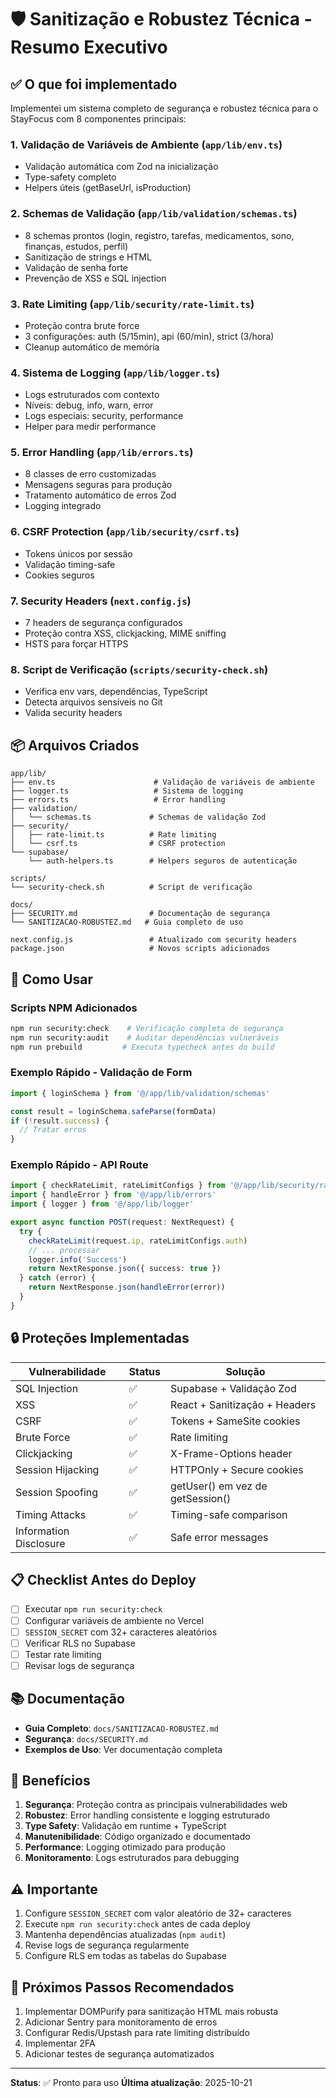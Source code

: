 # 🛡️ Sanitização e Robustez Técnica - Resumo Executivo

## ✅ O que foi implementado

Implementei um sistema completo de segurança e robustez técnica para o StayFocus com 8 componentes principais:

### 1. **Validação de Variáveis de Ambiente** (`app/lib/env.ts`)
- Validação automática com Zod na inicialização
- Type-safety completo
- Helpers úteis (getBaseUrl, isProduction)

### 2. **Schemas de Validação** (`app/lib/validation/schemas.ts`)
- 8 schemas prontos (login, registro, tarefas, medicamentos, sono, finanças, estudos, perfil)
- Sanitização de strings e HTML
- Validação de senha forte
- Prevenção de XSS e SQL injection

### 3. **Rate Limiting** (`app/lib/security/rate-limit.ts`)
- Proteção contra brute force
- 3 configurações: auth (5/15min), api (60/min), strict (3/hora)
- Cleanup automático de memória

### 4. **Sistema de Logging** (`app/lib/logger.ts`)
- Logs estruturados com contexto
- Níveis: debug, info, warn, error
- Logs especiais: security, performance
- Helper para medir performance

### 5. **Error Handling** (`app/lib/errors.ts`)
- 8 classes de erro customizadas
- Mensagens seguras para produção
- Tratamento automático de erros Zod
- Logging integrado

### 6. **CSRF Protection** (`app/lib/security/csrf.ts`)
- Tokens únicos por sessão
- Validação timing-safe
- Cookies seguros

### 7. **Security Headers** (`next.config.js`)
- 7 headers de segurança configurados
- Proteção contra XSS, clickjacking, MIME sniffing
- HSTS para forçar HTTPS

### 8. **Script de Verificação** (`scripts/security-check.sh`)
- Verifica env vars, dependências, TypeScript
- Detecta arquivos sensíveis no Git
- Valida security headers

## 📦 Arquivos Criados

```
app/lib/
├── env.ts                      # Validação de variáveis de ambiente
├── logger.ts                   # Sistema de logging
├── errors.ts                   # Error handling
├── validation/
│   └── schemas.ts             # Schemas de validação Zod
├── security/
│   ├── rate-limit.ts          # Rate limiting
│   └── csrf.ts                # CSRF protection
└── supabase/
    └── auth-helpers.ts        # Helpers seguros de autenticação

scripts/
└── security-check.sh          # Script de verificação

docs/
├── SECURITY.md                # Documentação de segurança
└── SANITIZACAO-ROBUSTEZ.md   # Guia completo de uso

next.config.js                 # Atualizado com security headers
package.json                   # Novos scripts adicionados
```

## 🚀 Como Usar

### Scripts NPM Adicionados

```bash
npm run security:check    # Verificação completa de segurança
npm run security:audit    # Auditar dependências vulneráveis
npm run prebuild         # Executa typecheck antes do build
```

### Exemplo Rápido - Validação de Form

```typescript
import { loginSchema } from '@/app/lib/validation/schemas'

const result = loginSchema.safeParse(formData)
if (!result.success) {
  // Tratar erros
}
```

### Exemplo Rápido - API Route

```typescript
import { checkRateLimit, rateLimitConfigs } from '@/app/lib/security/rate-limit'
import { handleError } from '@/app/lib/errors'
import { logger } from '@/app/lib/logger'

export async function POST(request: NextRequest) {
  try {
    checkRateLimit(request.ip, rateLimitConfigs.auth)
    // ... processar
    logger.info('Success')
    return NextResponse.json({ success: true })
  } catch (error) {
    return NextResponse.json(handleError(error))
  }
}
```

## 🔒 Proteções Implementadas

| Vulnerabilidade | Status | Solução |
|----------------|--------|---------|
| SQL Injection | ✅ | Supabase + Validação Zod |
| XSS | ✅ | React + Sanitização + Headers |
| CSRF | ✅ | Tokens + SameSite cookies |
| Brute Force | ✅ | Rate limiting |
| Clickjacking | ✅ | X-Frame-Options header |
| Session Hijacking | ✅ | HTTPOnly + Secure cookies |
| Session Spoofing | ✅ | getUser() em vez de getSession() |
| Timing Attacks | ✅ | Timing-safe comparison |
| Information Disclosure | ✅ | Safe error messages |

## 📋 Checklist Antes do Deploy

- [ ] Executar `npm run security:check`
- [ ] Configurar variáveis de ambiente no Vercel
- [ ] `SESSION_SECRET` com 32+ caracteres aleatórios
- [ ] Verificar RLS no Supabase
- [ ] Testar rate limiting
- [ ] Revisar logs de segurança

## 📚 Documentação

- **Guia Completo**: `docs/SANITIZACAO-ROBUSTEZ.md`
- **Segurança**: `docs/SECURITY.md`
- **Exemplos de Uso**: Ver documentação completa

## 🎯 Benefícios

1. **Segurança**: Proteção contra as principais vulnerabilidades web
2. **Robustez**: Error handling consistente e logging estruturado
3. **Type Safety**: Validação em runtime + TypeScript
4. **Manutenibilidade**: Código organizado e documentado
5. **Performance**: Logging otimizado para produção
6. **Monitoramento**: Logs estruturados para debugging

## ⚠️ Importante

1. Configure `SESSION_SECRET` com valor aleatório de 32+ caracteres
2. Execute `npm run security:check` antes de cada deploy
3. Mantenha dependências atualizadas (`npm audit`)
4. Revise logs de segurança regularmente
5. Configure RLS em todas as tabelas do Supabase

## 🔄 Próximos Passos Recomendados

1. Implementar DOMPurify para sanitização HTML mais robusta
2. Adicionar Sentry para monitoramento de erros
3. Configurar Redis/Upstash para rate limiting distribuído
4. Implementar 2FA
5. Adicionar testes de segurança automatizados

---

**Status**: ✅ Pronto para uso
**Última atualização**: 2025-10-21
